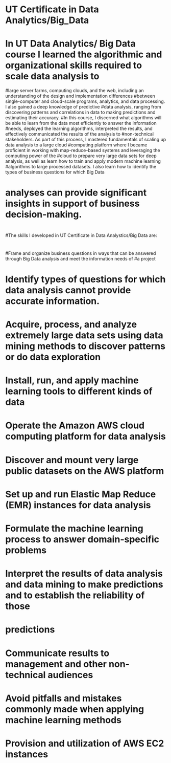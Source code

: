 # UT Certificate in Data Analytics/Big_Data
# In UT Data Analytics/ Big Data course I learned the algorithmic and organizational skills required to scale data analysis to
#large server farms, computing clouds, and the web, including an understanding of the design and implementation differences 
#between single-computer and cloud-scale programs, analytics, and data processing. I also gained a deep knowledge of predictive
#data analysis, ranging from discovering patterns and correlations in data to making predictions and estimating their accuracy.
#In this course, I discerned what algorithms will be able to learn from the data most efficiently to answer the information
#needs, deployed the learning algorithms, interpreted the results, and effectively communicated the results of the analysis to
#non-technical stakeholders. As part of this process, I mastered fundamentals of scaling up data analysis to a large cloud
#computing platform where I became proficient in working with map-reduce-based systems and leveraging the computing power of the
#cloud to prepare very large data sets for deep analysis, as well as learn how to train and apply modern machine learning
#algorithms to large processed datasets. I also learn how to identify the types of business questions for which Big Data
# analyses can provide significant insights in support of business decision-making.
#
#The skills I developed in UT Certificate in Data Analystics/Big Data are:
#
#Frame and organize business questions in ways that can be answered through Big Data analysis and meet the information needs of
#a project
# Identify types of questions for which data analysis cannot provide accurate information.
# Acquire, process, and analyze extremely large data sets using data mining methods to discover patterns or do data exploration
# Install, run, and apply machine learning tools to different kinds of data
# Operate the Amazon AWS cloud computing platform for data analysis
# Discover and mount very large public datasets on the AWS platform
# Set up and run Elastic Map Reduce (EMR) instances for data analysis
# Formulate the machine learning process to answer domain-specific problems
# Interpret the results of data analysis and data mining to make predictions and to establish the reliability of those
# predictions
# Communicate results to management and other non-technical audiences
# Avoid pitfalls and mistakes commonly made when applying machine learning methods
# Provision and utilization of AWS EC2 instances
